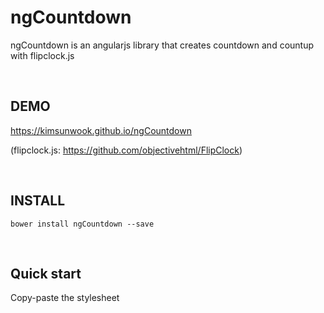 ngCountdown
=======

ngCountdown is an angularjs library that creates countdown and countup with flipclock.js

<br/>

DEMO
-------
https://kimsunwook.github.io/ngCountdown

(flipclock.js: https://github.com/objectivehtml/FlipClock)

<br/>

INSTALL
-------

```
bower install ngCountdown --save
```

<br/>

Quick start
-------

Copy-paste the stylesheet <script> into your <body>.

```
<script src=".bower_components/ng-countdown/ngCountdown.js"></script>
```
or
```
<script src=".bower_components/ng-countdown/ngCountdown.min.js"></script>
```
or
```
<script src="https://raw.githubusercontent.com/KimSunWook/ngCountdown/master/ngCountdown.js"></script>
```
or
```
<script src="https://raw.githubusercontent.com/KimSunWook/ngCountdown/master/ngCountdown.min.js"></script>
```

<br/>

USAGE
-----

Make sure you include the module 'ngCountdown' in your application config

app.js

```
angular.module('myApp', [
  'ngCountdown',
  ...
]);
```

view.html

```
<ng-countdown
  ng-init="time = 3600 * 24 * 30;" // 3600: 1hour, 3600*24: 24: 24hour, 3600 * 24 * 30: 30day
  ng-countdown-option="{clockFace:'DailyCounter', countdown:true}" // FlipClock option
  ng-countdown-time="time" // initial time (sec)
  ng-countdown-instance="instance" // FlipClock instance
>
</ng-countdown>

```

<br/>

Easy!
